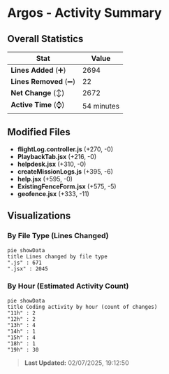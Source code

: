 # Argos - Activity Summary 

## Overall Statistics

| Stat                   | Value                                                             |
| ---------------------- | ----------------------------------------------------------------- |
| **Lines Added** (➕)   | 2694                                          |
| **Lines Removed** (➖) | 22                                        |
| **Net Change** (↕)    | 2672                |
| **Active Time** (⌚)   | 54 minutes |


## Modified Files
- **flightLog.controller.js** (+270, -0)
- **PlaybackTab.jsx** (+216, -0)
- **helpdesk.jsx** (+310, -0)
- **createMissionLogs.js** (+395, -6)
- **help.jsx** (+595, -0)
- **ExistingFenceForm.jsx** (+575, -5)
- **geofence.jsx** (+333, -11)

## Visualizations

### By File Type (Lines Changed)

```mermaid
pie showData
title Lines changed by file type
".js" : 671
".jsx" : 2045
```

### By Hour (Estimated Activity Count)

```mermaid
pie showData
title Coding activity by hour (count of changes)
"11h" : 2
"12h" : 2
"13h" : 4
"14h" : 1
"15h" : 4
"18h" : 1
"19h" : 30
```


> **Last Updated:** 02/07/2025, 19:12:50